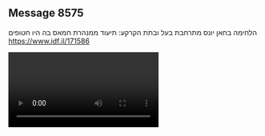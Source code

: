 ## Message 8575

הלחימה בחאן יונס מתרחבת בעל ובתת הקרקע:
תיעוד ממנהרת חמאס בה היו חטופים
https://www.idf.il/171586

![Video](./8575/8575_media.mp4)
